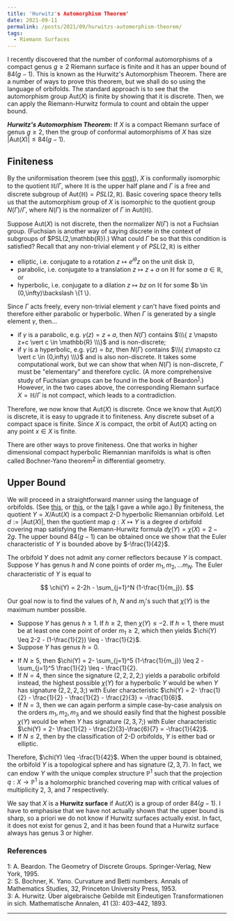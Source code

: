 ```yaml
---
title: 'Hurwitz's Automorphism Theorem'
date: 2021-09-11
permalink: /posts/2021/09/hurwitzs-automorphism-theorem/
tags:
  - Riemann Surfaces
---
```


I recently discovered that the number of conformal automorphisms of a compact genus $g\geq 2$ Riemann surface is finite and it has an upper bound of $84(g-1)$. This is known as the Hurwitz's Automorphism Theorem. There are a number of ways to prove this theorem, but we shall do so using the language of orbifolds. The standard approach is to see that the automorphism group $\text{Aut}(X)$ is finite by showing that it is discrete. Then, we can apply the Riemann-Hurwitz formula to count and obtain the upper bound.

**_Hurwitz's Automorphism Theorem:_** If $X$ is a compact Riemann surface of genus $g\geq 2$, then the group of conformal automorphisms of $X$ has size $\vert \text{Aut}(X) \vert \leq 84(g-1)$.

## Finiteness

By the uniformisation theorem (see this [post](/posts/2020/07/classification/)), $X$ is conformally isomorphic to the quotient $\mathbb{H} / \Gamma$, where $\mathbb{H}$ is the upper half plane and $\Gamma$ is a free and discrete subgroup of $\text{Aut}(\mathbb{H}) = PSL(2,\mathbb{R})$. Basic covering space theory tells us that the automorphism group of $X$ is isomorphic to the quotient group $N(\Gamma)/\Gamma$, where $N(\Gamma)$ is the normalizer of $\Gamma$ in $\text{Aut}(\mathbb{H})$.

Suppose $\text{Aut}(X)$ is not discrete, then the normalizer $N(\Gamma)$ is not a Fuchsian group. (Fuchsian is another way of saying discrete in the context of subgroups of $PSL(2,\mathbb{R}).) What could $\Gamma$ be so that this condition is satisfied? Recall that any non-trivial element $\gamma$ of $PSL(2,\mathbb{R})$ is either
* elliptic, i.e. conjugate to a rotation $z \mapsto e^{i\theta} z$ on the unit disk $\mathbb{D}$,
* parabolic, i.e. conjugate to a translation $z \mapsto z+a$ on $\mathbb{H}$ for some $a \in \mathbb{R}$, or
* hyperbolic, i.e. conjugate to a dilation $z \mapsto bz$ on $\mathbb{H}$ for some $b \in (0,\infty)\backslash \\\{1 \\\}.

Since $\Gamma$ acts freely, every non-trivial element $\gamma$ can't have fixed points and therefore either parabolic or hyperbolic. When $\Gamma$ is generated by a single element $\gamma$, then...
* if $\gamma$ is a parabolic, e.g. $\gamma(z)=z+a$, then $N(\Gamma)$ contains $\\\{ z \mapsto z+c \vert c \in \mathbb{R} \\\}$ and is non-discrete;
* if $\gamma$ is a hyperbolic, e.g. $\gamma(z) =bz$, then $N(\Gamma)$ contains $\\\{ z\mapsto cz \vert c \in (0,infty) \\\}$ and is also non-discrete.
It takes some computational work, but we can show that when $N(\Gamma)$ is non-discrete, $\Gamma$ must be "elementary" and therefore cyclic. (A more comprehensive study of Fuchsian groups can be found in the book of Beardon<sup>[1](#fn1)</sup>.) However, in the two cases above, the corresponding Riemann surface $X = \mathbb{H} / \Gamma$ is not compact, which leads to a contradiction.

Therefore, we now know that $\text{Aut}(X)$ is discrete. Once we know that $\text{Aut}(X)$ is discrete, it is easy to upgrade it to finiteness. Any discrete subset of a compact space is finite. Since $X$ is compact, the orbit of $\text{Aut}(X)$ acting on any point $x \in X$ is finite.

There are other ways to prove finiteness. One that works in higher dimensional compact hyperbolic Riemannian manifolds is what is often called Bochner-Yano theorem<sup>[2](#fn2)</sup> in differential geometry.

## Upper Bound

We will proceed in a straightforward manner using the language of orbifolds. (See [this](/posts/2021/02/orbifolds), or [this](/posts/2021/02/classification-of-2-d-orbifolds), or the [talk](https://www.youtube.com/watch?v=AuHZgJ_k9os&t=4s) I gave a while ago.) By finiteness, the quotient $Y = X / \text{Aut}(X)$ is a compact 2-D hyperbolic Riemannian orbifold. Let $d:=\vert \text{Aut}(X) \vert$, then the quotient map $q: X \mapsto Y$ is a degree $d$ orbifold covering map satisfying the Riemann-Hurwitz formula $d \chi(Y) = \chi(X) = 2-2g$. The upper bound $84(g-1)$ can be obtained once we show that the Euler characteristic of $Y$ is bounded above by $-\frac{1}{42}$.

The orbifold $Y$ does not admit any corner reflectors because $Y$ is compact. Suppose $Y$ has genus $h$ and $N$ cone points of order $m_1, m_2, \ldots m_N$. The Euler characteristic of $Y$ is equal to

$$
\chi(Y) = 2-2h - \sum_{j=1}^N (1-\frac{1}{m_j}).
$$

Our goal now is to find the values of $h$, $N$ and $m_j$'s such that $\chi(Y)$ is the maximum number possible.
* Suppose $Y$ has genus $h\geq 1$. If $h\geq 2$, then $\chi(Y) \leq -2$. If $h=1$, there must be at least one cone point of order $m_1 \geq 2$, which then yields $\chi(Y) \leq 2-2 - (1-\frac{1}{2}) \leq - \frac{1}{2}$.
* Suppose $Y$ has genus $h=0$.
- If $N \geq 5$, then $\chi(Y) = 2- \sum_{j=1}^5 (1-\frac{1}{m_j}) \leq 2 - \sum_{j=1}^5 \frac{1}{2} \leq - \frac{1}{2}.
- If $N =4$, then since the signature $(2,2,2,2;)$ yields a parabolic orbifold instead, the highest possible $\chi(Y)$ for a hyperbolic $Y$ would be when $Y$ has signature $(2,2,2,3;)$ with Euler characteristic $\chi(Y) = 2- \frac{1}{2} - \frac{1}{2} - \frac{1}{2} - \frac{2}{3} = -\frac{1}{6}$.
- If $N=3$, then we can again perform a simple case-by-case analysis on the orders $m_1, m_2, m_3$ and we should easily find that the highest possible $\chi(Y)$ would be when $Y$ has signature $(2,3,7;)$ with Euler characteristic $\chi(Y) = 2- \frac{1}{2} - \frac{2}{3}-\frac{6}{7} = -\frac{1}{42}$.
- If $N \leq 2$, then by the classification of 2-D orbifolds, $Y$ is either bad or elliptic.

Therefore, $\chi(Y) \leq -\frac{1}{42}$. When the upper bound is obtained, the orbifold $Y$ is a topological sphere and has signature $(2,3,7)$. In fact, we can endow $Y$ with the unique complex structure $\mathbb{P}^1$ such that the projection $q: X\to \mathbb{P}^1$ is a holomorphic branched covering map with critical values of multiplicity $2$, $3$, and $7$ respectively.

We say that $X$ is a **Hurwitz surface** if $\text{Aut}(X)$ is a group of order $84(g-1)$. I have to emphasise that we have not actually shown that the upper bound is sharp, so a priori we do not know if Hurwitz surfaces actually exist. In fact, it does not exist for genus $2$, and it has been found that a Hurwitz surface always has genus $3$ or higher.

### References
<a name="fn1">1</a>: A. Beardon. The Geometry of Discrete Groups. Springer-Verlag, New York, 1995.   
<a name="fn2">2</a>: S. Bochner, K. Yano. Curvature and Betti numbers. Annals of Mathematics Studies, 32, Princeton University Press, 1953.   
<a name="fn3">3</a>: A. Hurwitz. Über algebraische Gebilde mit Eindeutigen Transformationen in sich. Mathematische Annalen, 41 (3): 403–442, 1893.

------
